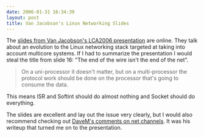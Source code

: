 ```yaml
---
date: 2006-01-31 16:34:39
layout: post
title: Van Jacobson's Linux Networking Slides
---
```


The [slides from Van Jacobson's LCA2006 presentation](http://vger.kernel.org/~davem/cgi-bin/blog.cgi/2006/01/30#van_slides) are online. They talk about an evolution to the Linux networking stack targeted at taking into account multicore systems. If I had to summarize the presentation I would steal the title from slide 16: "The end of the wire isn't the end of the net".


> On a uni-processor it doesn't matter, but on a multi-processor the protocol work should be done on the processor that's going to consume the data.

This means ISR and Softint should do almost nothing and Socket should do everything.


The slides are excellent and lay out the issue very clearly, but I would also recommend checking out [DaveM's comments on net channels](http://vger.kernel.org/~davem/cgi-bin/blog.cgi/2006/01/27#vj_channels). It was his writeup that turned me on to the presentation.
